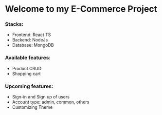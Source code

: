 # Welcome to my E-Commerce Project

### Stacks:
- Frontend: React TS
- Backend: NodeJs
- Database: MongoDB

### Available features:

- Product CRUD
- Shopping cart

### Upcoming features:

- Sign-in and Sign up of users
- Account type: admin, common, others
- Customizing Theme
